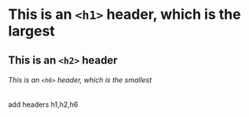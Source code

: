 # This is an `<h1>` header, which is the largest

## This is an `<h2>` header

###### This is an `<h6>` header, which is the smallest

add headers h1,h2,h6
